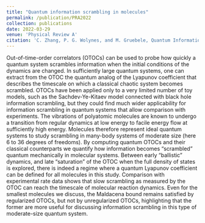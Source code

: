 ```yaml
---
title: "Quantum information scrambling in molecules"
permalink: /publication/PRA2022
collection: publications
date: 2022-03-29
venue: 'Physical Review A'
citation: 'C. Zhang, P. G. Wolynes, and M. Gruebele, Quantum Information Scrambling in Molecules,Phys. Rev. A 105, 033322 (2022)'
---
```

Out-of-time-order correlators (OTOCs) can be used to probe how quickly a quantum system scrambles information when the initial conditions of the dynamics are changed. In sufficiently large quantum systems, one can extract from the OTOC the quantum analog of the Lyapunov coefficient that describes the timescale on which a classical chaotic system becomes scrambled. OTOCs have been applied only to a very limited number of toy models, such as the Sachdev-Ye-Kitaev model connected with black hole information scrambling, but they could find much wider applicability for information scrambling in quantum systems that allow comparison with experiments. The vibrations of polyatomic molecules are known to undergo a transition from regular dynamics at low energy to facile energy flow at sufficiently high energy. Molecules therefore represent ideal quantum systems to study scrambling in many-body systems of moderate size (here 6 to 36 degrees of freedoms). By computing quantum OTOCs and their classical counterparts we quantify how information becomes “scrambled” quantum mechanically in molecular systems. Between early “ballistic” dynamics, and late “saturation” of the OTOC when the full density of states is explored, there is indeed a regime where a quantum Lyapunov coefficient can be defined for all molecules in this study. Comparison with experimental rate data shows that slow scrambling as measured by the OTOC can reach the timescale of molecular reaction dynamics. Even for the smallest molecules we discuss, the Maldacena bound remains satisfied by regularized OTOCs, but not by unregularized OTOCs, highlighting that the former are more useful for discussing information scrambling in this type of moderate-size quantum system.
